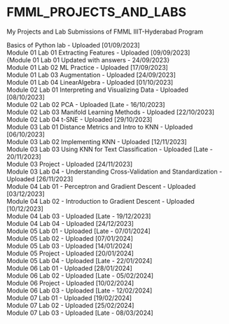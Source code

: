 # FMML_PROJECTS_AND_LABS
My Projects and Lab Submissions of FMML IIIT-Hyderabad Program

Basics of Python lab - Uploaded [01/09/2023]<br>
Module 01 Lab 01 Extracting Features - Uploaded [09/09/2023]<br>
{Module 01 Lab 01 Updated with answers - 24/09/2023}<br>
Module 01 Lab 02 ML Practice - Uploaded [17/09/2023]<br>
Module 01 Lab 03 Augmentation - Uploaded [24/09/2023]<br>
Module 01 Lab 04 LinearAlgebra - Uploaded [01/10/2023]<br>
Module 02 Lab 01 Interpreting and Visualizing Data - Uploaded [08/10/2023]<br>
Module 02 Lab 02 PCA - Uploaded [Late - 16/10/2023]<br>
Module 02 Lab 03 Manifold Learning Methods - Uploaded [22/10/2023]<br>
Module 02 Lab 04 t-SNE - Uploaded [29/10/2023]<br>
Module 03 Lab 01 Distance Metrics and Intro to KNN - Uploaded [06/10/2023]<br>
Module 03 Lab 02 Implementing KNN - Uploaded [12/11/2023]<br>
Module 03 Lab 03 Using KNN for Text Classification - Uploaded [Late - 20/11/2023]<br>
Module 03 Project - Uploaded [24/11/2023]<br>
Module 03 Lab 04 - Understanding Cross-Validation and Standardization - Uploaded [26/11/2023]<br>
Module 04 Lab 01 - Perceptron and Gradient Descent - Uploaded [03/12/2023]<br>
Module 04 Lab 02 - Introduction to Gradient Descent - Uploaded [10/12/2023]<br>
Module 04 Lab 03 - Uploaded [Late - 19/12/2023]<br>
Module 04 Lab 04 - Uploaded [24/12/2023]<br>
Module 05 Lab 01 - Uploaded [Late - 07/01/2024]<br>
Module 05 Lab 02 - Uploaded [07/01/2024]<br>
Module 05 Lab 03 - Uploaded [14/01/2024]<br>
Module 05 Project - Uploaded [20/01/2024]<br>
Module 05 Lab 04 - Uploaded [Late - 22/01/2024]<br>
Module 06 Lab 01 - Uploaded [28/01/2024]<br>
Module 06 Lab 02 - Uploaded [Late - 05/02/2024]<br>
Module 06 Project - Uploaded [10/02/2024]<br>
Module 06 Lab 03 - Uploaded [Late - 12/02/2024]<br>
Module 07 Lab 01 - Uploaded [19/02/2024]<br>
Module 07 Lab 02 - Uploaded [25/02/2024]<br>
Module 07 Lab 03 - Uploaded [Late - 08/03/2024]<br>
